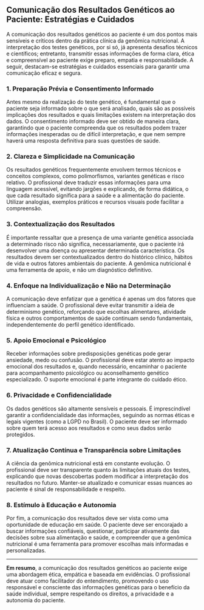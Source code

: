 
## Comunicação dos Resultados Genéticos ao Paciente: Estratégias e Cuidados

A comunicação dos resultados genéticos ao paciente é um dos pontos mais sensíveis e críticos dentro da prática clínica da genômica nutricional. A interpretação dos testes genéticos, por si só, já apresenta desafios técnicos e científicos; entretanto, transmitir essas informações de forma clara, ética e compreensível ao paciente exige preparo, empatia e responsabilidade. A seguir, destacam-se estratégias e cuidados essenciais para garantir uma comunicação eficaz e segura.

### 1. Preparação Prévia e Consentimento Informado

Antes mesmo da realização do teste genético, é fundamental que o paciente seja informado sobre o que será analisado, quais são as possíveis implicações dos resultados e quais limitações existem na interpretação dos dados. O consentimento informado deve ser obtido de maneira clara, garantindo que o paciente compreenda que os resultados podem trazer informações inesperadas ou de difícil interpretação, e que nem sempre haverá uma resposta definitiva para suas questões de saúde.

### 2. Clareza e Simplicidade na Comunicação

Os resultados genéticos frequentemente envolvem termos técnicos e conceitos complexos, como polimorfismos, variantes genéticas e risco relativo. O profissional deve traduzir essas informações para uma linguagem acessível, evitando jargões e explicando, de forma didática, o que cada resultado significa para a saúde e a alimentação do paciente. Utilizar analogias, exemplos práticos e recursos visuais pode facilitar a compreensão.

### 3. Contextualização dos Resultados

É importante ressaltar que a presença de uma variante genética associada a determinado risco não significa, necessariamente, que o paciente irá desenvolver uma doença ou apresentar determinada característica. Os resultados devem ser contextualizados dentro do histórico clínico, hábitos de vida e outros fatores ambientais do paciente. A genômica nutricional é uma ferramenta de apoio, e não um diagnóstico definitivo.

### 4. Enfoque na Individualização e Não na Determinação

A comunicação deve enfatizar que a genética é apenas um dos fatores que influenciam a saúde. O profissional deve evitar transmitir a ideia de determinismo genético, reforçando que escolhas alimentares, atividade física e outros comportamentos de saúde continuam sendo fundamentais, independentemente do perfil genético identificado.

### 5. Apoio Emocional e Psicológico

Receber informações sobre predisposições genéticas pode gerar ansiedade, medo ou confusão. O profissional deve estar atento ao impacto emocional dos resultados e, quando necessário, encaminhar o paciente para acompanhamento psicológico ou aconselhamento genético especializado. O suporte emocional é parte integrante do cuidado ético.

### 6. Privacidade e Confidencialidade

Os dados genéticos são altamente sensíveis e pessoais. É imprescindível garantir a confidencialidade das informações, seguindo as normas éticas e legais vigentes (como a LGPD no Brasil). O paciente deve ser informado sobre quem terá acesso aos resultados e como seus dados serão protegidos.

### 7. Atualização Contínua e Transparência sobre Limitações

A ciência da genômica nutricional está em constante evolução. O profissional deve ser transparente quanto às limitações atuais dos testes, explicando que novas descobertas podem modificar a interpretação dos resultados no futuro. Manter-se atualizado e comunicar essas nuances ao paciente é sinal de responsabilidade e respeito.

### 8. Estímulo à Educação e Autonomia

Por fim, a comunicação dos resultados deve ser vista como uma oportunidade de educação em saúde. O paciente deve ser encorajado a buscar informações confiáveis, questionar, participar ativamente das decisões sobre sua alimentação e saúde, e compreender que a genômica nutricional é uma ferramenta para promover escolhas mais informadas e personalizadas.

---

**Em resumo**, a comunicação dos resultados genéticos ao paciente exige uma abordagem ética, empática e baseada em evidências. O profissional deve atuar como facilitador do entendimento, promovendo o uso responsável e consciente das informações genéticas para o benefício da saúde individual, sempre respeitando os direitos, a privacidade e a autonomia do paciente.
```
